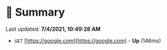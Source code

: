 # 📖 Summary
Last updated: **7/4/2021, 10:49:28 AM**

- `GET` [https://google.com](https://google.com) - **Up** (146ms)
